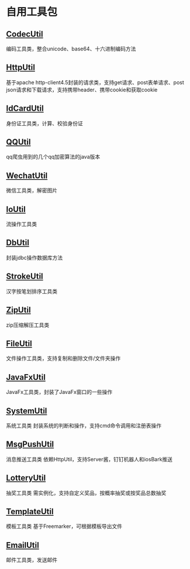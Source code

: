 # 自用工具包

## [CodecUtil](src/main/java/cn/xanderye/util/CodecUtil.java)

编码工具类，整合unicode、base64、十六进制编码方法

## [HttpUtil](src/main/java/cn/xanderye/util/HttpUtil.java)

基于apache http-client4.5封装的请求类，支持get请求、post表单请求、post json请求和下载请求，支持携带header、携带cookie和获取cookie

## [IdCardUtil](src/main/java/cn/xanderye/util/IdCardUtil.java)

身份证工具类，计算、校验身份证

## [QQUtil](src/main/java/cn/xanderye/util/QQUtil.java)

qq爬虫用到的几个qq加密算法的java版本

## [WechatUtil](src/main/java/cn/xanderye/util/WechatUtil.java)

微信工具类，解密图片

## [IoUtil](src/main/java/cn/xanderye/util/IoUtil.java)

流操作工具类

## [DbUtil](src/main/java/cn/xanderye/util/DbUtil.java)

封装jdbc操作数据库方法

## [StrokeUtil](src/main/java/cn/xanderye/util/StrokeUtil.java)

汉字按笔划排序工具类

## [ZipUtil](src/main/java/cn/xanderye/util/ZipUtil.java)

zip压缩解压工具类

## [FileUtil](src/main/java/cn/xanderye/util/FileUtil.java)

文件操作工具类，支持复制和删除文件/文件夹操作

## [JavaFxUtil](src/main/java/cn/xanderye/util/JavaFxUtil.java)

JavaFx工具类，封装了JavaFx窗口的一些操作

## [SystemUtil](src/main/java/cn/xanderye/util/SystemUtil.java)

系统工具类 封装系统的判断和操作，支持cmd命令调用和注册表操作

## [MsgPushUtil](src/main/java/cn/xanderye/util/MsgPushUtil.java)

消息推送工具类 依赖HttpUtil，支持Server酱，钉钉机器人和iosBark推送

## [LotteryUtil](src/main/java/cn/xanderye/util/LotteryUtil.java)

抽奖工具类 需实例化，支持自定义奖品，按概率抽奖或按奖品总数抽奖

## [TemplateUtil](src/main/java/cn/xanderye/util/TemplateUtil.java)

模板工具类 基于Freemarker，可根据模板导出文件

## [EmailUtil](src/main/java/cn/xanderye/util/EmailUtil.java)

邮件工具类，发送邮件